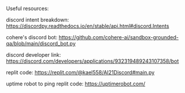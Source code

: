 Useful resources:

discord intent breakdown: https://discordpy.readthedocs.io/en/stable/api.html#discord.Intents

cohere's discord bot: https://github.com/cohere-ai/sandbox-grounded-qa/blob/main/discord_bot.py

discord developer link: https://discord.com/developers/applications/932319489243107358/bot

replit code: https://replit.com/@kael558/AI21Discord#main.py

uptime robot to ping replit code: https://uptimerobot.com/
